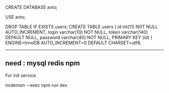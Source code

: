 CREATE DATABASE avto;

USE avto;

DROP TABLE IF EXISTS users; CREATE TABLE users ( id int(11) NOT NULL AUTO_INCREMENT, login varchar(10) NOT NULL, token varchar(140) DEFAULT NULL, password varchar(40) NOT NULL, PRIMARY KEY (id) ) ENGINE=InnoDB AUTO_INCREMENT=0 DEFAULT CHARSET=utf8;


------------
need :
mysql
redis
npm
-----------
For init service 

nodemon --exec npm run dev